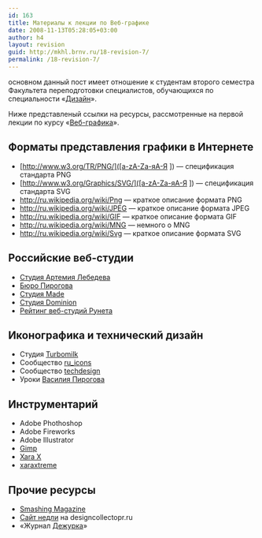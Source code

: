 ```yaml
---
id: 163
title: Материалы к лекции по Веб-графике
date: 2008-11-13T05:28:05+03:00
author: h4
layout: revision
guid: http://mkhl.brnv.ru/18-revision-7/
permalink: /18-revision-7/
---
```

основном данный пост имеет отношение к студентам второго семестра Факультета переподготовки специалистов, обучающихся по специальности «[Дизайн](http://www.avalon.ru/HigherEducation/Design/)».

Ниже представленый ссылки на ресурсы, рассмотренные на первой лекции по курсу «[Веб-графика](http://www.avalon.ru/HigherEducation/Design/Process/Semester2/About/?CourseID=86)».

<!--more-->

## Форматы представления графики в Интернете

  * [http://www.w3.org/TR/PNG/]([a-zA-Zа-яА-Я ]) — спецификация стандарта PNG
  * [http://www.w3.org/Graphics/SVG/]([a-zA-Zа-яА-Я ]) — спецификация стандарта SVG
  * <http://ru.wikipedia.org/wiki/Png> — краткое описание формата PNG
  * <http://ru.wikipedia.org/wiki/JPEG> — краткое описание формата JPEG
  * <http://ru.wikipedia.org/wiki/GIF> — краткое описание формата GIF
  * <http://ru.wikipedia.org/wiki/MNG> — немного о MNG
  * <http://ru.wikipedia.org/wiki/Svg> — краткое описание формата SVG

## Российские веб-студии

  * [Студия Артемия Лебедева](http://artlebedev.ru)
  * [Бюро Пирогова](http://pirogov.ru)
  * [Студия Made](http://studiomade.ru/)
  * [Студия Dominion](http://dominion.ru)
  * [Рейтинг веб-студий Рунета](http://2007.tagline.ru/)

## Иконографика и технический дизайн

  * Студия [Turbomilk](http://turbomilk.ru)
  * Сообщество [ru_icons](http://community.livejournal.com/ru_icons/)
  * Сообщество [techdesign](http://community.livejournal.com/techdesign/)
  * Уроки [Василия Пирогова](http://www.pirogovv.ru/les/)

## Инструментарий

  * Adobe Phothoshop
  * Adobe Fireworks
  * Adobe Illustrator
  * [Gimp](http://gimp.org/)
  * [Xara X](http://www.xara.com/us/products/xtreme/)
  * [xaraxtreme](http://xaraxtreme.org/)

## Прочие ресурсы

  * [Smashing Magazine](http://www.smashingmagazine.com/)
  * [Сайт недли](http://designcollector.ru/tags/awards/weekly) на designcollectopr.ru
  * «Журнал [Дежурка](http://www.dejurka.ru/)»